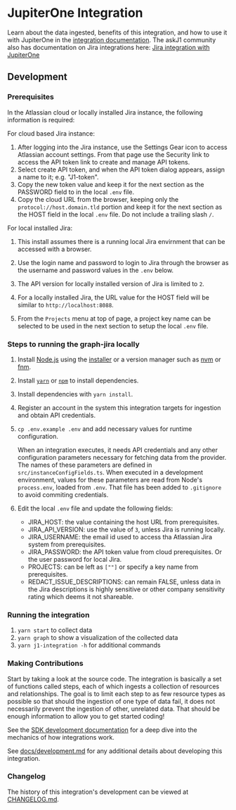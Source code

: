# JupiterOne Integration

Learn about the data ingested, benefits of this integration, and how to use it
with JupiterOne in the [integration documentation](docs/jupiterone.md). The
askJ1 community also has documentation on Jira integrations here:
[Jira integration with JupiterOne](https://community.askj1.com/kb/articles/1009-jira-integration-with-jupiterone)

## Development

### Prerequisites

In the Atlassian cloud or locally installed Jira instance, the following
information is required:

For cloud based Jira instance:

1. After logging into the Jira instance, use the Settings Gear icon to access
   Atlassian account settings. From that page use the Security link to access
   the API token link to create and manage API tokens.
2. Select create API token, and when the API token dialog appears, assign a name
   to it; e.g. "J1-token".
3. Copy the new token value and keep it for the next section as the PASSWORD
   field to in the local `.env` file.
4. Copy the cloud URL from the browser, keeping only the
   `protocol://host.domain.tld` portion and keep it for the next section as the
   HOST field in the local `.env` file. Do not include a trailing slash `/`.

For local installed Jira:

1. This install assumes there is a running local Jira envirnment that can be
   accessed with a browser.
2. Use the login name and password to login to Jira through the browser as the
   username and password values in the `.env` below.
3. The API version for locally installed version of Jira is limited to `2`.
4. For a locally installed Jira, the URL value for the HOST field will be
   similar to `http://localhost:8088`.

5. From the `Projects` menu at top of page, a project key name can be selected
   to be used in the next section to setup the local `.env` file.

### Steps to running the graph-jira locally

1. Install [Node.js](https://nodejs.org/) using the
   [installer](https://nodejs.org/en/download/) or a version manager such as
   [nvm](https://github.com/nvm-sh/nvm) or [fnm](https://github.com/Schniz/fnm).
2. Install [`yarn`](https://yarnpkg.com/getting-started/install) or
   [`npm`](https://github.com/npm/cli#installation) to install dependencies.
3. Install dependencies with `yarn install`.
4. Register an account in the system this integration targets for ingestion and
   obtain API credentials.
5. `cp .env.example .env` and add necessary values for runtime configuration.

   When an integration executes, it needs API credentials and any other
   configuration parameters necessary for fetching data from the provider. The
   names of these parameters are defined in `src/instanceConfigFields.ts`. When
   executed in a development environment, values for these parameters are read
   from Node's `process.env`, loaded from `.env`. That file has been added to
   `.gitignore` to avoid commiting credentials.

6. Edit the local `.env` file and update the following fields:
   - JIRA_HOST: the value containing the host URL from prerequisites.
   - JIRA_API_VERSION: use the value of `3`, unless Jira is running locally.
   - JIRA_USERNAME: the email id used to access tha Atlassian Jira system from
     prerequisites.
   - JIRA_PASSWORD: the API token value from cloud prerequisites. Or the user
     password for local Jira.
   - PROJECTS: can be left as `[""]` or specify a key name from prerequisites.
   - REDACT_ISSUE_DESCRIPTIONS: can remain FALSE, unless data in the Jira
     descriptions is highly sensitive or other company sensitivity rating which
     deems it not shareable.

### Running the integration

1. `yarn start` to collect data
2. `yarn graph` to show a visualization of the collected data
3. `yarn j1-integration -h` for additional commands

### Making Contributions

Start by taking a look at the source code. The integration is basically a set of
functions called steps, each of which ingests a collection of resources and
relationships. The goal is to limit each step to as few resource types as
possible so that should the ingestion of one type of data fail, it does not
necessarily prevent the ingestion of other, unrelated data. That should be
enough information to allow you to get started coding!

See the
[SDK development documentation](https://github.com/JupiterOne/sdk/blob/main/docs/integrations/development.md)
for a deep dive into the mechanics of how integrations work.

See [docs/development.md](docs/development.md) for any additional details about
developing this integration.

### Changelog

The history of this integration's development can be viewed at
[CHANGELOG.md](CHANGELOG.md).

[def]:
  https://community.askj1.com/kb/articles/1009-jira-integration-with-jupiterone

